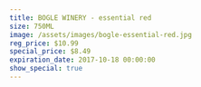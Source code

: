 ```yaml
---
title: BOGLE WINERY - essential red
size: 750ML
image: /assets/images/bogle-essential-red.jpg
reg_price: $10.99
special_price: $8.49
expiration_date: 2017-10-18 00:00:00
show_special: true
---
```



